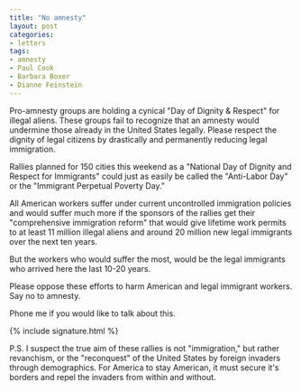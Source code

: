 ```yaml
---
title: "No amnesty"
layout: post
categories:
- letters
tags:
- amnesty
- Paul Cook
- Barbara Boxer
- Dianne Feinstein
---
```


Pro-amnesty groups are holding a cynical "Day of Dignity & Respect" for illegal aliens. These groups fail to recognize that an amnesty would undermine those already in the United States legally. Please respect the dignity of legal citizens by drastically and permanently reducing legal immigration.

Rallies planned for 150 cities this weekend as a "National Day of Dignity and Respect for Immigrants" could just as easily be called the "Anti-Labor Day" or the "Immigrant Perpetual Poverty Day."

All American workers suffer under current uncontrolled immigration policies and would suffer much more if the sponsors of the rallies get their "comprehensive immigration reform" that would give lifetime work permits to at least 11 million illegal aliens and around 20 million new legal immigrants over the next ten years.

But the workers who would suffer the most, would be the legal immigrants who arrived here the last 10-20 years.

Please oppose these efforts to harm American and legal immigrant workers. Say no to amnesty.

Phone me if you would like to talk about this.

{% include signature.html %}

P.S. I suspect the true aim of these rallies is not "immigration," but rather revanchism, or the "reconquest" of the United States by foreign invaders through demographics. For America to stay American, it must secure it's borders and repel the invaders from within and without.